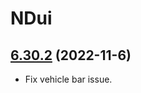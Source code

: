 # NDui

## [6.30.2](https://github.com/siweia/NDui/tree/6.30.2) (2022-11-6)

- Fix vehicle bar issue.

